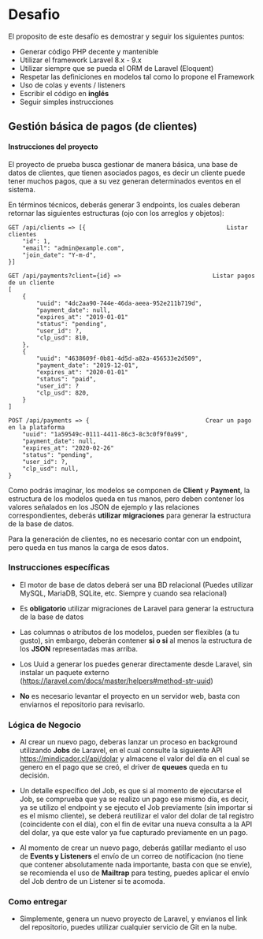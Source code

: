 # Desafio

El proposito de este desafío es demostrar y seguir los siguientes puntos:

- Generar código PHP decente y mantenible
- Utilizar el framework Laravel 8.x - 9.x
- Utilizar siempre que se pueda el ORM de Laravel (Eloquent)
- Respetar las definiciones en modelos tal como lo propone el Framework
- Uso de colas y events / listeners
- Escribir el código en **inglés**
- Seguir simples instrucciones

## Gestión básica de pagos (de clientes)

#### Instrucciones del proyecto
El proyecto de prueba busca gestionar de manera básica, una base de datos de clientes, que tienen asociados pagos, es decir un cliente puede tener muchos pagos, que a su vez generan determinados eventos en el sistema.

En términos técnicos, deberás generar 3 endpoints, los cuales deberan retornar las siguientes estructuras (ojo con los arreglos y objetos):

    GET /api/clients => [{                                        Listar clientes
		"id": 1,
		"email": "admin@example.com",
		"join_date": "Y-m-d",
	}]
	
	GET /api/payments?client={id} =>                          Listar pagos de un cliente
	[
		{
			"uuid": "4dc2aa90-744e-46da-aeea-952e211b719d",
			"payment_date": null,
			"expires_at": "2019-01-01"
			"status": "pending",
			"user_id": ?,
			"clp_usd": 810,
		},
		{
			"uuid": "4638609f-0b81-4d5d-a82a-456533e2d509",
			"payment_date": "2019-12-01",
			"expires_at": "2020-01-01"
			"status": "paid",
			"user_id": ?
			"clp_usd": 820,
		}
	]
	 
	POST /api/payments => {                                 Crear un pago en la plataforma
		"uuid": "1a59549c-0111-4411-86c3-8c3c0f9f0a99",
		"payment_date": null,
		"expires_at": "2020-02-26"
		"status": "pending",
		"user_id": ?,
		"clp_usd": null,
	}
	

Como podrás imaginar, los modelos se componen de **Client** y **Payment**, la estructura de los modelos queda en tus manos, pero deben contener los valores señalados en los JSON de ejemplo y las relaciones correspondientes, deberás **utilizar migraciones** para generar la estructura de la base de datos.

Para la generación de clientes, no es necesario contar con un endpoint, pero queda en tus manos la carga de esos datos.

### Instrucciones específicas
- El motor de base de datos deberá ser una BD relacional (Puedes utilizar MySQL, MariaDB, SQLite, etc. Siempre y cuando sea relacional)

- Es **obligatorio** utilizar migraciones de Laravel para generar la estructura de la base de datos

- Las columnas o atributos de los modelos, pueden ser flexibles (a tu gusto), sin embargo, deberán contener **si o si** al menos la estructura de los **JSON** representadas mas arriba.

- Los Uuid a generar los puedes generar directamente desde Laravel, sin instalar un paquete externo (https://laravel.com/docs/master/helpers#method-str-uuid)

- **No** es necesario levantar el proyecto en un servidor web, basta con enviarnos el repositorio para revisarlo.

### Lógica de Negocio

- Al crear un nuevo pago, deberas lanzar un proceso en background utilizando **Jobs** de Laravel, en el cual consulte la siguiente API https://mindicador.cl/api/dolar y almacene el valor del día en el cual se genero en el pago que se creó, el driver de **queues** queda en tu decisión.

- Un detalle específico del Job, es que si al momento de ejecutarse el Job, se comprueba que ya se realizo un pago ese mismo día, es decir, ya se utilizo el endpoint y se ejecuto el Job previamente (sin importar si es el mismo cliente), se deberá reutilizar el valor del dolar de tal registro (coincidente con el día), con el fin de evitar una nueva consulta a la API del dolar, ya que este valor ya fue capturado previamente en un pago.

- Al momento de crear un nuevo pago, deberás gatillar medianto el uso de **Events y Listeners** el envío de un correo de notificacion (no tiene que contener absolutamente nada importante, basta con que se envíe), se recomienda el uso de **Mailtrap** para testing, puedes aplicar el envío del Job dentro de un Listener si te acomoda.


### Como entregar
- Simplemente, genera un nuevo proyecto de Laravel, y envianos el link del repositorio, puedes utilizar cualquier servicio de Git en la nube.
